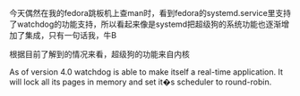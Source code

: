 今天偶然在我的fedora跳板机上查man时，看到fedora的systemd.service里支持了watchdog的功能支持，所以看起来像是systemd把超级狗的系统功能也逐渐增加了集成，只有一句话我，牛B

根据目前了解到的情况来看，超级狗的功能来自内核

As of version 4.0 watchdog is able to make itself a real-time application.
It will lock all its pages in memory and set it�s scheduler to round-robin.